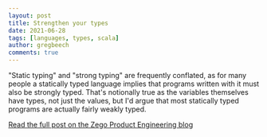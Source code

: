 ```yaml
---
layout: post
title: Strengthen your types
date: 2021-06-28
tags: [languages, types, scala]
author: gregbeech
comments: true
---
```


"Static typing" and "strong typing" are frequently conflated, as for many people a statically typed language implies that programs written with it must also be strongly typed. That's notionally true as the variables themselves have types, not just the values, but I'd argue that most statically typed programs are actually fairly weakly typed.

[Read the full post on the Zego Product Engineering blog](https://zego.engineering/strengthen-your-types-7ed3e4cc4e9f)
